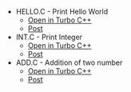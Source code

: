 * HELLO.C -  Print Hello World
    * [Open in Turbo C++](http://www.developerinsider.in/assets/pages/runturbocpp.html?run=turbocpp:~developerinsider.in~https://github.com/developerinsider/C-Programming-Example/blob/master/Introduction/HELLO.C?raw=true~HELLO.C)
    * [Post](http://www.developerinsider.in/2016/04/09/print-hello-world-c-language-programming-2/)
* INT.C - Print Integer
    * [Open in Turbo C++](http://www.developerinsider.in/assets/pages/runturbocpp.html?run=turbocpp:~developerinsider.in~https://github.com/developerinsider/C-Programming-Example/blob/master/Introduction/INT.C?raw=true~PINT.C)
    * [Post](http://www.developerinsider.in/2016/04/09/print-integer-value-c-language-programming/)
* ADD.C - Addition of two number
    * [Open in Turbo C++](http://www.developerinsider.in/assets/pages/runturbocpp.html?run=turbocpp:~developerinsider.in~https://github.com/developerinsider/C-Programming-Example/blob/master/Introduction/ADD.C?raw=true~ADD.C)
    * [Post](http://www.developerinsider.in/2016/04/09/addition-of-two-number-c-language-programming/)
